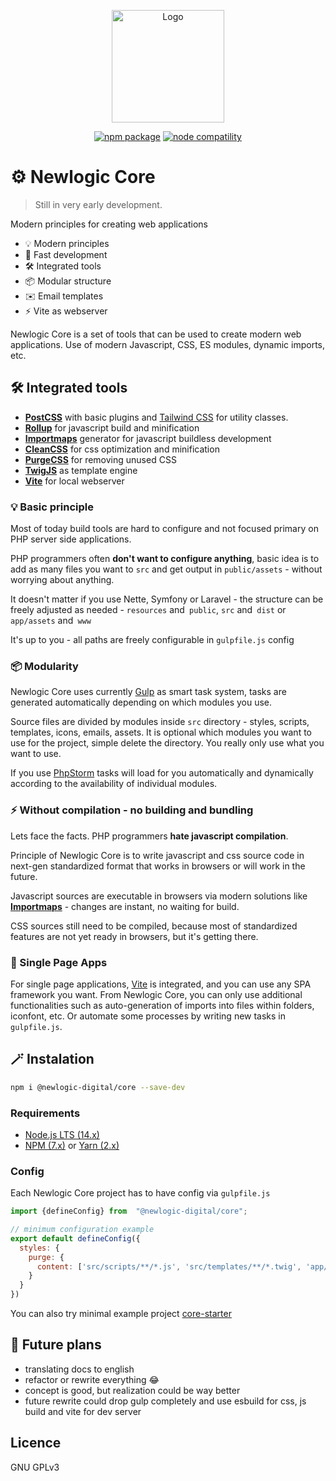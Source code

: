 <p align="center">
  <a href="https://core.newlogic.cz/" target="_blank" rel="noopener noreferrer">
    <img width="180" src="https://core.newlogic.cz/logo.png" alt="Logo">
  </a>
</p>
<p align="center">
  <a href="https://npmjs.com/package/@newlogic-digital/core"><img src="https://img.shields.io/npm/v/@newlogic-digital/core.svg" alt="npm package"></a>
  <a href="https://nodejs.org/en/about/releases/"><img src="https://img.shields.io/node/v/@newlogic-digital/core.svg" alt="node compatility"></a>
</p>

# ⚙️ Newlogic Core

> Still in very early development.

Modern principles for creating web applications

- 💡 Modern principles
- 🚀️ Fast development
- 🛠️ Integrated tools
- 📦 Modular structure
- ✉️ Email templates
- ⚡ Vite as webserver

Newlogic Core is a set of tools that can be used to create modern web applications. Use of modern Javascript, CSS, ES modules, dynamic imports, etc.

## 🛠️ Integrated tools
* **[PostCSS](https://postcss.org/)** with basic plugins and [Tailwind CSS](https://tailwindcss.com/) for utility classes.
* **[Rollup](https://rollupjs.org/)** for javascript build and minification
* **[Importmaps](https://github.com/WICG/import-maps)** generator for javascript buildless development
* **[CleanCSS](https://github.com/jakubpawlowicz/clean-css)** for css optimization and minification
* **[PurgeCSS](https://purgecss.com/)** for removing unused CSS
* **[TwigJS](https://purgecss.com/)** as template engine
* **[Vite](https://vitejs.dev)** for local webserver

### 💡 Basic principle

Most of today build tools are hard to configure and not focused primary on PHP server side applications. 

PHP programmers often **don't want to configure anything**, basic idea is to add as many files you want to `src` and get output in `public/assets` - without worrying about anything.

It doesn't matter if you use Nette, Symfony or Laravel - the structure can be freely adjusted as needed - `resources` and` public`, `src` and` dist` or `app/assets` and` www` 

It's up to you - all paths are freely configurable in `gulpfile.js` config

### 📦 Modularity

Newlogic Core uses currently [Gulp](https://gulpjs.com/) as smart task system, tasks are generated automatically depending on which modules you use.

Source files are divided by modules inside `src` directory - styles, scripts, templates, icons, emails, assets. It is optional which modules you want to use for the project, simple delete the directory. You really only use what you want to use.

If you use [PhpStorm](https://www.jetbrains.com/phpstorm/) tasks will load for you automatically and dynamically according to the availability of individual modules.

### ⚡ Without compilation - no building and bundling

Lets face the facts. PHP programmers **hate javascript compilation**.

Principle of Newlogic Core is to write javascript and css source code in next-gen standardized format that works in browsers or will work in the future.

Javascript sources are executable in browsers via modern solutions like **[Importmaps](https://github.com/WICG/import-maps)** - changes are instant, no waiting for build.

CSS sources still need to be compiled, because most of standardized features are not yet ready in browsers, but it's getting there.

### 🧬 Single Page Apps
For single page applications, [Vite](https://vitejs.dev/) is integrated, and you can use any SPA framework you want. From Newlogic Core, you can only use additional functionalities such as auto-generation of imports into files within folders, iconfont, etc. Or automate some processes by writing new tasks in `gulpfile.js`.

## 🪄 Instalation

```sh
npm i @newlogic-digital/core --save-dev
```

### Requirements

- [Node.js LTS (14.x)](https://nodejs.org/en/download/)
- [NPM (7.x)](https://www.npmjs.com/package/npm) or [Yarn (2.x)](https://yarnpkg.com/)

### Config

Each Newlogic Core project has to have config via `gulpfile.js`

```js
import {defineConfig} from  "@newlogic-digital/core";

// minimum configuration example
export default defineConfig({
  styles: {
    purge: {
      content: ['src/scripts/**/*.js', 'src/templates/**/*.twig', 'app/Presenters/templates/**/*.latte', 'temp/cdn/*.js']
    }
  }
})
```

You can also try minimal example project [core-starter](https://github.com/newlogic-digital/core-starter)

## 📌 Future plans
- translating docs to english
- refactor or rewrite everything 😂
- concept is good, but realization could be way better
- future rewrite could drop gulp completely and use esbuild for css, js build and vite for dev server

## Licence
GNU GPLv3